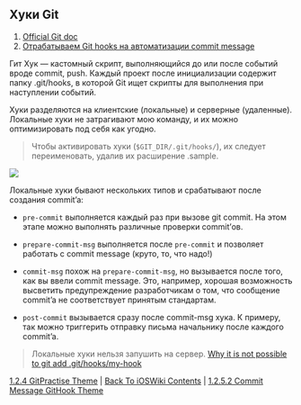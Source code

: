 ## Хуки Git

1. [Official Git doc](https://git-scm.com/docs/githooks)
2. [Отрабатываем Git hooks на автоматизации commit message](https://habr.com/ru/companies/dins/articles/584562/)


Гит Хук — кастомный скрипт, выполняющийся до или после событий вроде commit, push. Каждый проект после инициализации содержит папку .git/hooks, в которой Git ищет скрипты для выполнения при наступлении событий.  

Хуки разделяются на клиентские (локальные) и серверные (удаленные). Локальные хуки не затрагивают мою команду, и их можно оптимизировать под себя как угодно. 

> Чтобы активировать хуки (`$GIT_DIR/.git/hooks/`), их следует переименовать, удалив их расширение .sample.

![](https://habrastorage.org/r/w1560/getpro/habr/upload_files/3a1/c55/63c/3a1c5563cc04614d32a994c37d8ed546.png)

Локальные хуки бывают нескольких типов и срабатывают после создания commit’a:

* `pre-commit` выполняется каждый раз при вызове git commit. На этом этапе можно выполнять различные проверки commit’ов.

* `prepare-commit-msg` выполняется после `pre-commit` и позволяет работать с commit message (круто, то, что надо!)

* `commit-msg` похож на `prepare-commit-msg`, но вызывается после того, как вы ввели commit message. Это, например, хорошая возможность высветить предупреждение разработчикам о том, что сообщение commit’a не соответствует принятым стандартам.

* `post-commit` вызывается сразу после commit-msg хука. К примеру, так можно триггерить отправку письма начальнику после каждого commit’a.

> Локальные хуки нельзя запушить на сервер. [Why it is not possible to git add .git/hooks/my-hook](https://stackoverflow.com/questions/5165239/why-it-is-not-possible-to-git-add-git-hooks-my-hook/5165299#5165299)

[1.2.4 GitPractise Theme](../1.2.4%20GitPractise.md) | [Back To iOSWiki Contents](https://github.com/eldaroid/iOSWiki) |  [1.2.5.2 Commit Message GitHook Theme](./1.2.5.2%20commit-msg.md)
